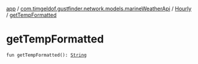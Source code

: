 [app](../../index.md) / [com.timgeldof.gustfinder.network.models.marineWeatherApi](../index.md) / [Hourly](index.md) / [getTempFormatted](./get-temp-formatted.md)

# getTempFormatted

`fun getTempFormatted(): `[`String`](https://kotlinlang.org/api/latest/jvm/stdlib/kotlin/-string/index.html)